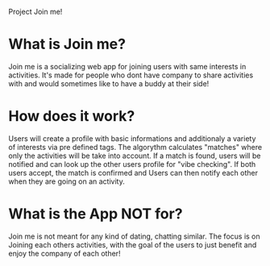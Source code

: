 Project Join me!

# What is Join me?
Join me is a socializing web app for joining users with same interests in activities.
It's made for people who dont have company to share activities with and would sometimes like to have a buddy at their side!

# How does it work?
Users will create a profile with basic informations and additionaly a variety of interests via pre defined tags.
The algorythm calculates "matches" where only the activities will be take into account.
If a match is found, users will be notified and can look up the other users profile for "vibe checking".
If both users accept, the match is confirmed and Users can then notify each other when they are going on an activity.

# What is the App NOT for?
Join me is not meant for any kind of dating, chatting similar.
The focus is on Joining each others activities, with the goal of the users to just benefit and enjoy the company of each other!



